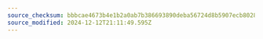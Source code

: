 ```yaml
---
source_checksum: bbbcae4673b4e1b2a0ab7b386693890deba56724d8b5907ecb80283a01e576e7
source_modified: 2024-12-12T21:11:49.595Z
---
```


